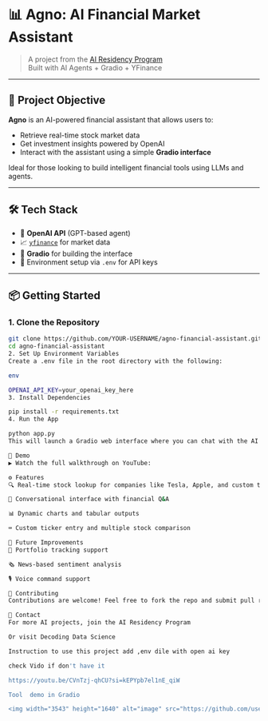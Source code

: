 # 📊 Agno: AI Financial Market Assistant

> A project from the [AI Residency Program](https://decodingdatascience.com/airesidency)  
> Built with AI Agents + Gradio + YFinance

---

## 🎯 Project Objective

**Agno** is an AI-powered financial assistant that allows users to:

- Retrieve real-time stock market data  
- Get investment insights powered by OpenAI  
- Interact with the assistant using a simple **Gradio interface**

Ideal for those looking to build intelligent financial tools using LLMs and agents.

---

## 🛠️ Tech Stack

- 🔮 **OpenAI API** (GPT-based agent)
- 📈 [`yfinance`](https://docs.phidata.com/tools/yfinance) for market data
- 🧪 **Gradio** for building the interface
- 🧬 Environment setup via `.env` for API keys

---

## 📦 Getting Started

### 1. Clone the Repository

```bash
git clone https://github.com/YOUR-USERNAME/agno-financial-assistant.git
cd agno-financial-assistant
2. Set Up Environment Variables
Create a .env file in the root directory with the following:

env

OPENAI_API_KEY=your_openai_key_here
3. Install Dependencies

pip install -r requirements.txt
4. Run the App

python app.py
This will launch a Gradio web interface where you can chat with the AI assistant.

🎥 Demo
▶️ Watch the full walkthrough on YouTube:

⚙️ Features
🔍 Real-time stock lookup for companies like Tesla, Apple, and custom tickers

💬 Conversational interface with financial Q&A

📊 Dynamic charts and tabular outputs

⌨️ Custom ticker entry and multiple stock comparison

📌 Future Improvements
🧾 Portfolio tracking support

🗞️ News-based sentiment analysis

🎙️ Voice command support

🤝 Contributing
Contributions are welcome! Feel free to fork the repo and submit pull requests.

📧 Contact
For more AI projects, join the AI Residency Program

Or visit Decoding Data Science

Instruction to use this project add ,env dile with open ai key

check Vido if don't have it

https://youtu.be/CVnTzj-qhCU?si=kEPYpb7el1nE_qiW

Tool  demo in Gradio

<img width="3543" height="1640" alt="image" src="https://github.com/user-attachments/assets/813615da-9e3a-49c8-96f4-6e27d0b25fa9" />
